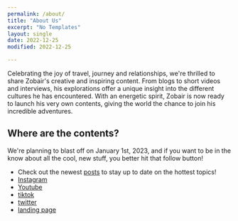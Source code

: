 ```yaml
---
permalink: /about/
title: "About Us"
excerpt: "No Templates"
layout: single
date: 2022-12-25
modified: 2022-12-25

---
```

Celebrating the joy of travel, journey and relationships, we're thrilled to share Zobair's creative and inspiring content. From blogs to short videos and interviews, his explorations offer a unique insight into the different cultures he has encountered. With an energetic spirit, Zobair is now ready to launch his very own contents, giving the world the chance to join his incredible adventures.



## Where are the contents?
We're planning to blast off on January 1st, 2023, and if you want to be in the know about all the cool, new stuff, you better hit that follow button!

* Check out the newest [posts](/categories/#posts) to stay up to date on the hottest topics!
* [Instagram](https://www.instagram.com/thelovebytesus/)
* [Youtube](https://www.youtube.com/@thelovebytesus)
* [tiktok](https://www.tiktok.com/@thelovebytesus)
* [twitter](https://twitter.com/thelovebytesus)
* [landing page](/us/)